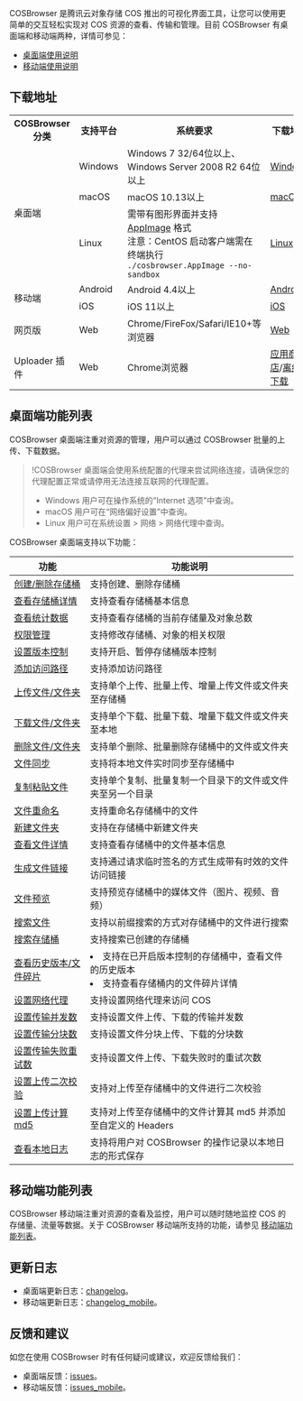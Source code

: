 COSBrowser 是腾讯云对象存储 COS 推出的可视化界面工具，让您可以使用更简单的交互轻松实现对 COS 资源的查看、传输和管理。目前 COSBrowser 有桌面端和移动端两种，详情可参见：

- [桌面端使用说明](https://cloud.tencent.com/document/product/436/38103)
- [移动端使用说明](https://cloud.tencent.com/document/product/436/38105)

## 下载地址

<table>
   <tr>
      <th>COSBrowser 分类</td>
      <th>支持平台</td>
      <th>系统要求</td>
      <th>下载地址</td>
   </tr>
   <tr>
      <td rowspan=3>桌面端</td>
      <td>Windows</td>
      <td>Windows 7 32/64位以上、Windows Server 2008 R2 64位以上</td>
      <td><a href="https://cos5.cloud.tencent.com/cosbrowser/cosbrowser-setup-latest.exe">Windows</a></td>
   </tr>
   <tr>
      <td>macOS</td>
      <td>macOS 10.13以上</td>
      <td><a href="https://cos5.cloud.tencent.com/cosbrowser/cosbrowser-latest.dmg">macOS</a></td>
   </tr>
   <tr>
      <td>Linux</td>
      <td>需带有图形界面并支持 <a href="https://appimage.org">AppImage</a> 格式<br>
          注意：CentOS 启动客户端需在终端执行 <code>./cosbrowser.AppImage --no-sandbox</code></td>
      <td><a href="https://cos5.cloud.tencent.com/cosbrowser/cosbrowser-latest-linux.zip">Linux</a></td>
   </tr>
   <tr>
      <td rowspan=2>移动端</td>
      <td>Android</td>
      <td>Android 4.4以上</td>
      <td><a href="https://cos5.cloud.tencent.com/cosbrowser/cosbrowser-latest.apk">Android</a></td>
   </tr>
   <tr>
      <td>iOS</td>
      <td>iOS 11以上</td>
      <td><a href="https://apps.apple.com/cn/app/id1469323992">iOS</a></td>
   </tr>
   <tr>
      <td>网页版</td>
      <td>Web</td>
      <td>Chrome/FireFox/Safari/IE10+等浏览器</td>
      <td><a href="https://cosbrowser.cloud.tencent.com/web">Web</a></td>
   </tr>
   <tr>
      <td>Uploader 插件</td>
      <td>Web</td>
      <td>Chrome浏览器</td>
      <td><a href="https://chrome.google.com/webstore/detail/cosbrowser-uploader/mggpkimgmmdbdbakdkaebhjhgomcmlnd">应用商店</a>/<a href="https://cos5.cloud.tencent.com/cosbrowser/latest-chrome.zip">离线下载</a></td>
   </tr>
</table>

## 桌面端功能列表

COSBrowser 桌面端注重对资源的管理，用户可以通过 COSBrowser 批量的上传、下载数据。

> !COSBrowser 桌面端会使用系统配置的代理来尝试网络连接，请确保您的代理配置正常或请停用无法连接互联网的代理配置。
>
> - Windows 用户可在操作系统的“Internet 选项”中查询。
> - macOS 用户可在“网络偏好设置”中查询。
> - Linux 用户可在系统设置 > 网络 > 网络代理中查询。

COSBrowser 桌面端支持以下功能：

| 功能                                                         | 功能说明                                                     |
| ------------------------------------------------------------ | ------------------------------------------------------------ |
| [创建/删除存储桶](https://cloud.tencent.com/document/product/436/38103#createordelete) | 支持创建、删除存储桶                                         |
| [查看存储桶详情](https://cloud.tencent.com/document/product/436/38103#viewbucket) | 支持查看存储桶基本信息                                       |
| [查看统计数据](https://cloud.tencent.com/document/product/436/38103#count)           | 支持查看存储桶的当前存储量及对象总数                         |
| [权限管理](https://cloud.tencent.com/document/product/436/38103#viewbucket) | 支持修改存储桶、对象的相关权限                               |
| [设置版本控制](https://cloud.tencent.com/document/product/436/38103#viewbucket) | 支持开启、暂停存储桶版本控制                                 |
| [添加访问路径](https://cloud.tencent.com/document/product/436/38103#addaccess) | 支持添加访问路径                                             |
| [上传文件/文件夹](https://cloud.tencent.com/document/product/436/38103#upload) | 支持单个上传、批量上传、增量上传文件或文件夹至存储桶         |
| [下载文件/文件夹 ](https://cloud.tencent.com/document/product/436/38103#download) | 支持单个下载、批量下载、增量下载文件或文件夹至本地           |
| [删除文件/文件夹](https://cloud.tencent.com/document/product/436/38103#delete) | 支持单个删除、批量删除存储桶中的文件或文件夹                 |
| [文件同步](https://cloud.tencent.com/document/product/436/38103#synchronization) | 支持将本地文件实时同步至存储桶中                             |
| [复制粘贴文件](https://cloud.tencent.com/document/product/436/38103#copy) | 支持单个复制、批量复制一个目录下的文件或文件夹至另一个目录   |
| [文件重命名](https://cloud.tencent.com/document/product/436/38103#rename) | 支持重命名存储桶中的文件                                     |
| [新建文件夹](https://cloud.tencent.com/document/product/436/38103#newfolder) | 支持在存储桶中新建文件夹                                     |
| [查看文件详情](https://cloud.tencent.com/document/product/436/38103#view) | 支持查看存储桶中的文件基本信息                               |
| [生成文件链接](https://cloud.tencent.com/document/product/436/38103#generatelinks) | 支持通过请求临时签名的方式生成带有时效的文件访问链接         |
| [文件预览](https://cloud.tencent.com/document/product/436/38103#preview) | 支持预览存储桶中的媒体文件（图片、视频、音频）               |
| [搜索文件](https://cloud.tencent.com/document/product/436/38103#searchfile) | 支持以前缀搜索的方式对存储桶中的文件进行搜索                 |
| [搜索存储桶](https://cloud.tencent.com/document/product/436/38103#searchbuckete) | 支持搜索已创建的存储桶                                       |
| [查看历史版本/文件碎片](https://cloud.tencent.com/document/product/436/38103#viewfiles) | <li>支持在已开启版本控制的存储桶中，查看文件的历史版本<br><li>支持查看存储桶内的文件碎片详情           |
| [设置网络代理](https://cloud.tencent.com/document/product/436/38103#sets) | 支持设置网络代理来访问 COS                                   |
| [设置传输并发数](https://cloud.tencent.com/document/product/436/38103#sets) | 支持设置文件上传、下载的传输并发数                           |
| [设置传输分块数](https://cloud.tencent.com/document/product/436/38103#sets) | 支持设置文件分块上传、下载的分块数                           |
| [设置传输失败重试数](https://cloud.tencent.com/document/product/436/38103#sets) | 支持设置文件上传、下载失败时的重试次数                       |
| [设置上传二次校验](https://cloud.tencent.com/document/product/436/38103#sets) | 支持对上传至存储桶中的文件进行二次校验                       |
| [设置上传计算 md5](https://cloud.tencent.com/document/product/436/38103#sets) | 支持对上传至存储桶中的文件计算其 md5 并添加至自定义的 Headers |
| [查看本地日志](https://cloud.tencent.com/document/product/436/38103#sets) | 支持将用户对 COSBrowser 的操作记录以本地日志的形式保存       |

## 移动端功能列表

COSBrowser 移动端注重对资源的查看及监控，用户可以随时随地监控 COS 的存储量、流量等数据。关于 COSBrowser 移动端所支持的功能，请参见 [移动端功能列表](https://cloud.tencent.com/document/product/436/38105)。

## 更新日志

- 桌面端更新日志：[changelog](https://github.com/tencentyun/cosbrowser/blob/master/changelog.md)。
- 移动端更新日志：[changelog_mobile](https://github.com/tencentyun/cosbrowser/blob/master/changelog_mobile.md)。

## 反馈和建议

如您在使用 COSBrowser 时有任何疑问或建议，欢迎反馈给我们：

- 桌面端反馈：[issues](https://github.com/tencentyun/cosbrowser/issues)。
- 移动端反馈：[issues_mobile](https://support.qq.com/embed/phone/67467)。
